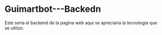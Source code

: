 # Guimartbot---Backedn
Este seria el backend de la pagina web aqui se apreciaria la tecnologia que se utilizo.

